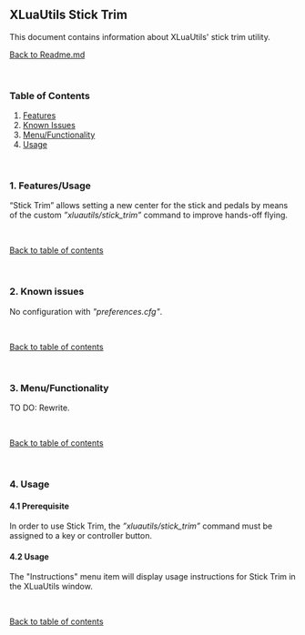 ## XLuaUtils Stick Trim

This document contains information about XLuaUtils' stick trim utility.

[Back to Readme.md](../README.md) 

&nbsp;

<a name="toc"></a>
### Table of Contents
1. [Features](#1)  
2. [Known Issues](#2)  
3. [Menu/Functionality](#3)   
4. [Usage](#4)   

&nbsp;

<a name="1"></a>
### 1. Features/Usage

“Stick Trim” allows setting a new center for the stick and pedals by means of the custom _”xluautils/stick_trim”_ command to improve hands-off flying.

&nbsp;

[Back to table of contents](#toc)

&nbsp;

<a name="2"></a>
### 2. Known issues

No configuration with _"preferences.cfg"_.

&nbsp;

[Back to table of contents](#toc)

&nbsp;
 
<a name="3"></a>
### 3. Menu/Functionality

TO DO: Rewrite.

&nbsp;

[Back to table of contents](#toc)

&nbsp;

<a name="4"></a>
### 4. Usage

#### 4.1 Prerequisite

In order to use Stick Trim, the _”xluautils/stick_trim”_ command must be assigned to a key or controller button.


#### 4.2 Usage

The "Instructions" menu item will display usage instructions for Stick Trim in the XLuaUtils window.

&nbsp;

[Back to table of contents](#toc)

&nbsp;
